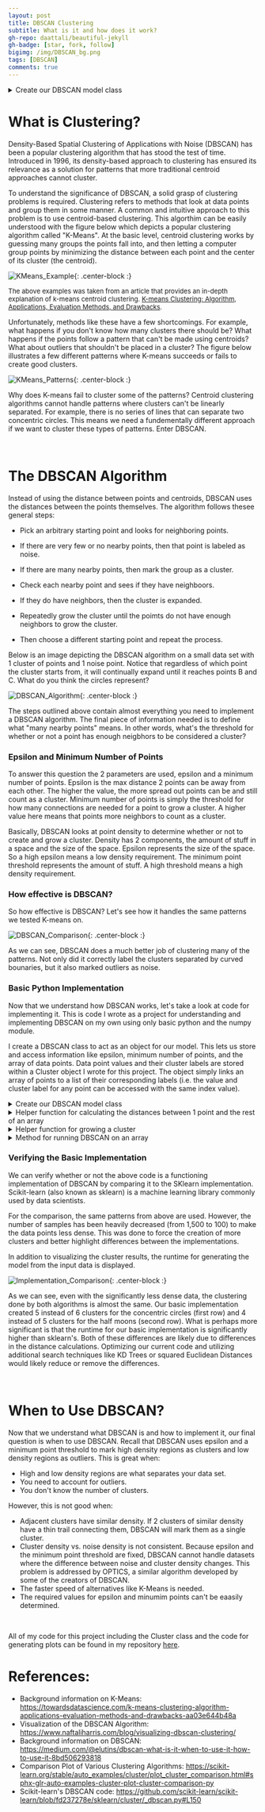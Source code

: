 ```yaml
---
layout: post
title: DBSCAN Clustering
subtitle: What is it and how does it work?
gh-repo: daattali/beautiful-jekyll
gh-badge: [star, fork, follow]
bigimg: /img/DBSCAN_bg.png
tags: [DBSCAN]
comments: true
---
```



<details>
  <summary>Create our DBSCAN model class</summary>

  ```python
    
import numpy as np
from Cluster_class import Cluster

    class DBSCAN():
        """
        Class object for storing our DBSCAN model. The cluster argument stores data points and cluster labels. The optional noise argument let's us specify the noise label.
        """
        def __init__(self, epsilon=0.5, min_points=5, cluster = Cluster(), noise = -1):
            self.epsilon = epsilon
            self.min_points = min_points
            self.cluster = cluster
            self.noise = noise
    
  ```
  
</details>

# What is Clustering?

Density-Based Spatial Clustering of Applications with Noise (DBSCAN) has been a popular clustering algorithm that has stood the test of time. Introduced in 1996, its density-based approach to clustering has ensured its relevance as a solution for patterns that more traditional centroid approaches cannot cluster.

To understand the significance of DBSCAN, a solid grasp of clustering problems is required. Clustering refers to methods that look at data points and group them in some manner. A common and intuitive approach to this problem is to use centroid-based clustering. This algorthim can be easily understood with the figure below which depicts a popular clustering algorithm called "K-Means". At the basic level, centroid clustering works by guessing many groups the points fall into, and then letting a computer group points by minimizing the distance between each point and the center of its cluster (the centroid). 

![KMeans_Example](/img/DBSCAN_Figure_1.png){: .center-block :}

<font size="2"> The above examples was taken from an article that provides an in-depth explanation of k-means centroid clustering. <a href="https://towardsdatascience.com/k-means-clustering-algorithm-applications-evaluation-methods-and-drawbacks-aa03e644b48a">K-means Clustering: Algorithm, Applications, Evaluation Methods, and Drawbacks</a>.</font>

Unfortunately, methods like these have a few shortcomings. For example, what happens if you don't know how many clusters there should be? What happens if the points follow a pattern that can't be made using centroids? What about outliers that shouldn't be placed in a cluster? The figure below illustrates a few different patterns where K-means succeeds or fails to create good clusters.

![KMeans_Patterns](/img/DBSCAN_Figure_2.png){: .center-block :}

Why does K-means fail to cluster some of the patterns? Centroid clustering algorithms cannot handle patterns where clusters can't be linearly separated. For example, there is no series of lines that can separate two concentric circles. This means we need a fundementally different approach if we want to cluster these types of patterns.  Enter DBSCAN.

&nbsp;

# The DBSCAN Algorithm

Instead of using the distance between points and centroids, DBSCAN uses the distances between the points themselves. The algorithm follows thesee general steps:

 - Pick an arbitrary starting point and looks for neighboring points. 
 
 - If there are very few or no nearby points, then that point is labeled as noise. 
  
 - If there are many nearby points, then mark the group as a cluster. 
   
 - Check each nearby point and sees if they have neighboors. 
 
 - If they do have neighbors, then the cluster is expanded. 
  
 - Repeatedly grow the cluster until the poimts do not have enough neighbors to grow the cluster. 
 
 - Then choose a different starting point and repeat the process.

Below is an image depicting the DBSCAN algorithm on a small data set with 1 cluster of points and 1 noise point. Notice that regardless of which point the cluster starts from, it will continually expand until it reaches points B and C. What do you think the circles represent?

![DBSCAN_Algorithm](/img/DBSCAN_Figure_3.png){: .center-block :}

The steps outlined above contain almost everything you need to implement a DBSCAN algorithm. The final piece of information needed is to define what "many nearby points" means. In other words, what's the threshold for whether or not a point has enough neigbhors to be considered a cluster?

### Epsilon and Minimum Number of Points

To answer this question the 2 parameters are used, epsilon and a minimum number of points. Epsilon is the max distance 2 points can be away from each other. The higher the value, the more spread out points can be and still count as a cluster. Minimum number of points is simply the threshold for how many connections are needed for a point to grow a cluster. A higher value here means that points more neighbors to count as a cluster.

Basically, DBSCAN looks at point density to determine whether or not to create and grow a cluster. Density has 2 components, the amount of stuff in a space and the size of the space.  Epsilon represents the size of the space. So a high epsilon means a low density requirement. The minimum point threshold represents the amount of stuff. A high threshold means a high density requirement.

### How effective is DBSCAN?

So how effective is DBSCAN? Let's see how it handles the same patterns we tested K-means on.

![DBSCAN_Comparison](/img/DBSCAN_Figure_4.png){: .center-block :}

As we can see, DBSCAN does a much better job of clustering many of the patterns. Not only did it correctly label the clusters separated by curved bounaries, but it also marked outliers as noise. 

### Basic Python Implementation

Now that we understand how DBSCAN works, let's take a look at code for implementing it. This is code I wrote as a project for understanding and implementing DBSCAN on my own using only basic python and the numpy module.

I create a DBSCAN class to act as an object for our model. This lets us store and access information like epsilon, minimum number of points, and the array of data points. Data point values and their cluster labels are stored within a Cluster object I wrote for this project. The object simply links an array of points to a list of their corresponding labels (i.e. the value and cluster label for any point can be accessed with the same index value). 

<details>
  <summary>Create our DBSCAN model class</summary>

  ```python
    import numpy as np
    from Cluster_class import Cluster

    class DBSCAN():
        """
        Class object for storing our DBSCAN model. The cluster argument stores data points and cluster labels. The optional noise argument let's us specify the noise label.
        """
        def __init__(self, epsilon=0.5, min_points=5, cluster = Cluster(), noise = -1):
            self.epsilon = epsilon
            self.min_points = min_points
            self.cluster = cluster
            self.noise = noise
  ```
</details>

<details>
  <summary>Helper function for calculating the distances between 1 point and the rest of an array</summary>

  ```python
        def get_distances(self, point, arr):
        """
        Given a point and an n x m array, calculate the distance between that point and every other point in the array
        Record the distances in a new n x 2 array. 
        [n, 0] contains the distance value. 
        [n, 1] is 1 if the distance is less or equal to epsilon (is a connection) and 0 otherwise.

        Returns a tuple where the first entry is the array of distances and the second is the number of connections
        """
        # Create an empty array with the same number of rows as our input array.
        # The first row entry will contain the distance between the input point and all other points.
        # The second row entry is 0 if the point is not a neighbor or 1 if it is.
        distances = np.zeros((len(arr), 2))
        neighbors = 0

        for i in range(len(arr)):

            # calculate distance and store it in the array
            dist = np.linalg.norm(point - arr[i])
            distances[i, 0] = dist
            
            # Mark the point as a neighbor if it's within epsilon distance
            if dist <= self.epsilon:
                distances[i, 1] = 1
                neighbors += 1

        return distances, neighbors
  ```
</details>

<details>
  <summary>Helper function for growing a cluster</summary>

  ```python  
        def create_cluster(self, point, arr, cluster, c):
            """
            Recursively grow a cluster given a starting point, an array, a max distances, and a minimum number of points.
            Modifies the input cluster object by setting all points within the cluster to c.
            """
            distances, connections = self.get_distances(point, arr)

            # Every time we call this function, we add the point to the cluster
            cluster.set_label(point, c)

            # Recursion base case, we have run out of connecting points (reach a terminating point/leaf)
            if connections == 0:
                return 

            # If we are not at base case:
            # Continue jumping to connecting points and labeling them c.
            # Each time we jump, we shorten the input array by
            # removing the connecting points from the input array.

            # Filter the array down to only connecting points
            # We use the fact that the indices for arr and distances correpsond to the same points
            connecting_points = arr[ distances[:,1] == 1 ]

            # We generate the new input array.
            # This is the array of points minus the connecting points (includes the original point itself)
            # We must subtract all connecting points instead of just the inpout point to prevent points from 
            # connecting back and forth with each other
            new_arr = arr[ distances[:,1] == 0 ]

            # For each connecting point, we recursively call this method to expand the cluster
            for p in connecting_points:
                
                self.create_cluster(p, new_arr, cluster, c)
                
            return None
  ```
    
</details>


<details>
  <summary>Method for running DBSCAN on an array</summary>
  
  ```python
    def fit(self, arr):
        """
        Fit an array of data points on our DBSCAN object. Stores data points and assigns each point
        a cluster label or noise label using the DBSCAN algorithm.
        """

        self.cluster = Cluster(arr)
        Cluster_num = 1
        
        for i, point in enumerate(arr):
            
            # If the point has already been assigned a cluster or marked as noise, skip it
            if self.cluster.labels[i] != 0:
                continue

            # Get the number of points that are considered connected (within epsilon distance).
            _, connections = self.get_distances(point, arr)

            # If number is less than the min_point threshold, we label it as noise.
            if connections < self.min_points:
                self.cluster.labels[i] = self.noise
                continue
            
            # If number is greater than or equal to the threshold, we grow a cluster.
            else: 
                self.cluster.labels[i] = Cluster_num
                Cluster_num += 1

                # create cluster starting from the given point
                self.create_cluster(point, arr, self.cluster, Cluster_num)
        
        return self

  ```
</details>


### Verifying the Basic Implementation

We can verify whether or not the above code is a functioning implementation of DBSCAN by comparing it to the SKlearn implementation. Scikit-learn (also known as sklearn) is a machine learning library commonly used by data scientists. 

For the comparison, the same patterns from above are used. However, the number of samples has been heavily decreased (from 1,500 to 100) to make the data points less dense. This was done to force the creation of more clusters and better highlight differences between the implementations. 

In addition to visualizing the cluster results, the runtime for generating the model from the input data is displayed. 

![Implementation_Comparison](/img/DBSCAN_Figure_5.png){: .center-block :}

As we can see, even with the significantly less dense data, the clustering done by both algorithms is almost the same. Our basic implementation created 5 instead of 6 clusters for the concentric circles (first row) and 4 instead of 5 clusters for the half moons (second row). What is perhaps more significant is that the runtime for our basic implementation is significantly higher than sklearn's. Both of these differences are likely due to differences in the distance calculations. Optimizing our current code and utilizing additional search techniques like KD Trees or squared Euclidean Distances would likely reduce or remove the differences.

&nbsp;

# When to Use DBSCAN?

Now that we understand what DBSCAN is and how to implement it, our final question is when to use DBSCAN. Recall that DBSCAN uses epsilon and a minimum point threshold to mark high density regions as clusters and low density regions as outliers. This is great when:

 - High and low density regions are what separates your data set. 
 - You need to account for outliers. 
 - You don't know the number of clusters.

However, this is not good when:

 - Adjacent clusters have similar density. If 2 clusters of similar density have a thin trail connecting them, DBSCAN will mark them as a single cluster.
 - Cluster density vs. noise density is not consistent. Because epsilon and the minimum point threshold are fixed, DBSCAN cannot handle datasets where the difference between noise and cluster density changes. This problem is addressed by OPTICS, a similar algorithm developed by some of the creators of DBSCAN.
 - The faster speed of alternatives like K-Means is needed.
 - The required values for epsilon and minumim points can't be eaasily determined.

&nbsp;

All of my code for this project including the Cluster class and the code for generating plots can be found in my repository [here](https://github.com/HKang42/CS_DBSCAN_Implimentation).


# References:

- Background information on K-Means: https://towardsdatascience.com/k-means-clustering-algorithm-applications-evaluation-methods-and-drawbacks-aa03e644b48a
- Visualization of the DBSCAN Algorithm: https://www.naftaliharris.com/blog/visualizing-dbscan-clustering/
- Background information on DBSCAN: https://medium.com/@elutins/dbscan-what-is-it-when-to-use-it-how-to-use-it-8bd506293818
- Comparison Plot of Various Clustering Algorithms: https://scikit-learn.org/stable/auto_examples/cluster/plot_cluster_comparison.html#sphx-glr-auto-examples-cluster-plot-cluster-comparison-py
- Scikit-learn's DBSCAN code: https://github.com/scikit-learn/scikit-learn/blob/fd237278e/sklearn/cluster/_dbscan.py#L150
